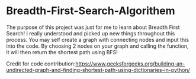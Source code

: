 # Breadth-First-Search-Algorithem
The purpose of this project was just for me to learn about Breadth First Search! I really understood and picked up new things throughout this process. You may self create a graph with connecting nodes and input this into the code. By choosing 2 nodes on your graph and calling the function, it will then return the shortest path using BFS!

Credit for code contribution:https://www.geeksforgeeks.org/building-an-undirected-graph-and-finding-shortest-path-using-dictionaries-in-python/
